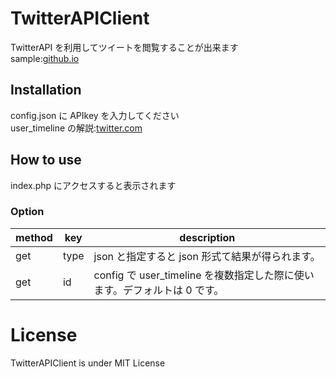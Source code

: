 # TwitterAPIClient

TwitterAPI を利用してツイートを閲覧することが出来ます<br>
sample:[github.io](https://fa0311.github.io/TwitterAPIClient/sample/sample.html "github.io")

## Installation

config.json に APIkey を入力してください<br>
user_timeline の解説:[twitter.com](https://developer.twitter.com/en/docs/twitter-api/v1/tweets/timelines/api-reference/get-statuses-user_timeline "twitter.com")

## How to use

index.php にアクセスすると表示されます<br>

### Option

| method | key  | description                                                               |
| ------ | ---- | ------------------------------------------------------------------------- |
| get    | type | json と指定すると json 形式て結果が得られます。                           |
| get    | id   | config で user_timeline を複数指定した際に使います。デフォルトは 0 です。 |

# License

TwitterAPIClient is under MIT License

